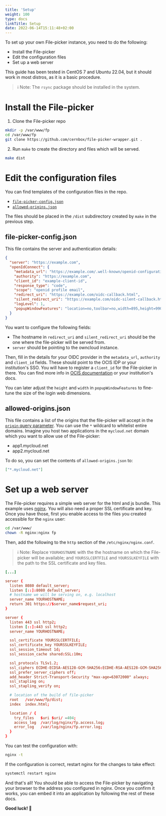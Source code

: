 ```yaml
---
title: 'Setup'
weight: 100
type: docs
linkTitle: Setup
date: 2022-06-14T15:11:48+02:00
---
```


To set up your own File-picker instance, you need to do the following:

- Install the File-picker
- Edit the configuration files
- Set up a web server

This guide has been tested in CentOS 7 and Ubuntu 22.04, but it should work in
most distros, as it is a basic procedure.

> ℹ️ Note: The `rsync` package should be installed in the system.

# Install the File-picker

1. Clone the File-picker repo

```bash
mkdir -p /var/www/fp
cd /var/www/fp
git clone https://github.com/cernbox/file-picker-wrapper.git .
```

2. Run `make` to create the directory and files which will be served.

```bash
make dist
```

# Edit the configuration files

You can find templates of the configuration files in the repo.

- [`file-picker-config.json`](https://github.com/cernbox/file-picker-wrapper/blob/master/file-picker-config.json.template)
- [`allowed-origins.json`](https://github.com/cernbox/file-picker-wrapper/blob/master/allowed-origins.json.template)

The files should be placed in the `/dist` subdirectory created by `make` in the
previous step.

## file-picker-config.json

This file contains the server and authentication details:

```json
{
  "server": "https://example.com",
  "openIdConnect": {
    "metadata_url": "https://example.com/.well-known/openid-configuration",
    "authority": "https://example.com",
    "client_id": "example-client-id",
    "response_type": "code",
    "scope": "openid profile email",
    "redirect_uri": "https://example.com/oidc-callback.html",
    "silent_redirect_uri": "https://example.com/oidc-silent-callback.html",
    "logLevel": 1,
    "popupWindowFeatures": "location=no,toolbar=no,width=895,height=990,left=100,top=100"
  }
}
```

You want to configure the following fields:

- The hostname in `redirect_uri` and `silent_redirect_uri` should be the one where the file-picker
will be served from.
- `server` should be pointing to the owncloud instance.
  
Then, fill in the details for your OIDC provider in the `metadata_url`,
`authority` and `client_id` fields. These should point to the OCIS IDP or your
institution's SSO. You will have to register a `client_id` for the File-picker
in there. You can find more info in [OCIS documentation](https://doc.owncloud.com/ocis/next/deployment/services/s-list/idp.html)
or your institution's docs.

You can later adjust the `height` and `width` in `popupWindowFeatures` to
fine-tune the size of the login web dimensions.

## allowed-origins.json

This file contains a list of the origins that the file-picker will accept in the
[`origin` query parameter](docs/embedding/#query-parameters).
You can use the `*` wildcard to whitelist entire domains. Imagine you host two
applications in the `mycloud.net` domain which you want to allow use of the
File-picker:

- app1.mycloud.net
- app2.mycloud.net

To do so, you can set the contents of `allowed-origins.json` to:

```json
["*.mycloud.net"]
```

# Set up a web server

The File-picker requires a simple web server for the html and js bundle. This
example uses [nginx](https://www.nginx.com/). You will also need a proper SSL
certificate and key. Once you have those, first you enable access to the files
you created accessible for the `nginx` user:

```bash
cd /var/www/
chown -R nginx:nginx fp
```

Then, add the following to the `http` section of the `/etc/nginx/nginx.conf`.

> ℹ️ Note: Replace `YOURHOSTNAME` with the the hostname on which the File-picker
> will be available; and `YOURSSLCERTFILE` and `YOURSSLKEYFILE` with the path
> to the SSL certificate and key files.

```conf
[...]

server {
  listen 8080 default_server;
  listen [::]:8080 default_server;
  # hostname we will be serving on, e.g. localhost
  server_name YOURHOSTNAME;
  return 301 https://$server_name$request_uri;
}

server {
  listen 443 ssl http2;
  listen [::]:443 ssl http2;
  server_name YOURHOSTNAME;

  ssl_certificate YOURSSLCERTFILE;
  ssl_certificate_key YOURSSLKEYFILE;
  ssl_session_timeout 1d;
  ssl_session_cache shared:SSL:10m;

  ssl_protocols TLSv1.2;
  ssl_ciphers ECDHE-ECDSA-AES128-GCM-SHA256:ECDHE-RSA-AES128-GCM-SHA256:ECDHE-ECDSA-AES256-GCM-SHA384:ECDHE-RSA-AES256-GCM-SHA384:ECDHE-ECDSA-CHACHA20-POLY1305:ECDHE-RSA-CHACHA20-POLY1305:DHE-RSA-AES128-GCM-SHA256:DHE-RSA-AES256-GCM-SHA384;
  ssl_prefer_server_ciphers off;
  add_header Strict-Transport-Security "max-age=63072000" always;
  ssl_stapling on;
  ssl_stapling_verify on;

  # location of the build of file-picker
  root   /var/www/fp/dist;
  index  index.html;

  location / {
    try_files   $uri $uri/ =404;
    access_log  /var/log/nginx/fp.access.log;
    error_log   /var/log/nginx/fp.error.log;
  }
}
```

You can test the configuration with:

```bash
nginx -t
```

If the configuration is correct, restart nginx for the changes to take effect:

```bash
systemctl restart nginx
```

And that's all! You should be able to access the File-picker by navigating your
browser to the address you configured in nginx. Once you confirm it works, you
can embed it into an application by following the rest of these docs.

**Good luck! 🎉**
